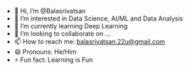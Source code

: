 - 👋 Hi, I’m @Balasrivatsan
- 👀 I’m interested in Data Science, AI/ML and Data Analysis
- 🌱 I’m currently learning Deep Learning
- 💞️ I’m looking to collaborate on ...
- 📫 How to reach me: balasrivatsan.22u@gmail.com
- 😄 Pronouns: He/Him
- ⚡ Fun fact: Learning is Fun

<!---
Balasrivatsan/Balasrivatsan is a ✨ special ✨ repository because its `README.md` (this file) appears on your GitHub profile.
You can click the Preview link to take a look at your changes.
--->
